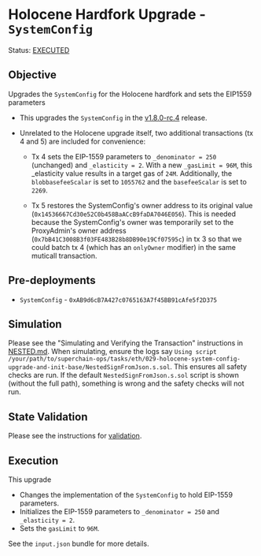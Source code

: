 # Holocene Hardfork Upgrade - `SystemConfig`

Status: [EXECUTED](https://etherscan.io/tx/0x765a2eb3c7eecea5722b120037123eaec9e6ef4b6a53ba2bcfb88ef08fae074b)

## Objective

Upgrades the `SystemConfig` for the Holocene hardfork and sets the EIP1559 parameters

- This upgrades the `SystemConfig` in the
[v1.8.0-rc.4](https://github.com/ethereum-optimism/optimism/tree/v1.8.0-rc.4) release.

- Unrelated to the Holocene upgrade itself, two additional transactions (tx 4 and 5) are included for convenience:
    - Tx 4 sets the EIP-1559 parameters to `_denominator = 250` (unchanged) and `_elasticity = 2`. With a new `_gasLimit = 96M`, this _elasticity value results in a target gas of `24M`. Additionally, the `blobbasefeeScalar` is set to `1055762` and the `basefeeScalar` is set to `2269`.

    - Tx 5 restores the SystemConfig's owner address to its original value (`0x14536667Cd30e52C0b458BaACcB9faDA7046E056`). This is needed because the SystemConfig's owner was temporarily set to the ProxyAdmin's owner address (`0x7bB41C3008B3f03FE483B28b8DB90e19Cf07595c`) in tx 3 so that we could batch tx 4 (which has an `onlyOwner` modifier) in the same muticall transaction.

## Pre-deployments

- `SystemConfig` - `0xAB9d6cB7A427c0765163A7f45BB91cAfe5f2D375`

## Simulation

Please see the "Simulating and Verifying the Transaction" instructions in [NESTED.md](../../../NESTED.md).
When simulating, ensure the logs say `Using script /your/path/to/superchain-ops/tasks/eth/029-holocene-system-config-upgrade-and-init-base/NestedSignFromJson.s.sol`.
This ensures all safety checks are run. If the default `NestedSignFromJson.s.sol` script is shown (without the full path), something is wrong and the safety checks will not run.

## State Validation

Please see the instructions for [validation](./VALIDATION.md).

## Execution

This upgrade
* Changes the implementation of the `SystemConfig` to hold EIP-1559 parameters.
* Initializes the EIP-1559 parameters to `_denominator = 250` and `_elasticity = 2`.
* Sets the `gasLimit` to `96M`.

See the `input.json` bundle for more details.
